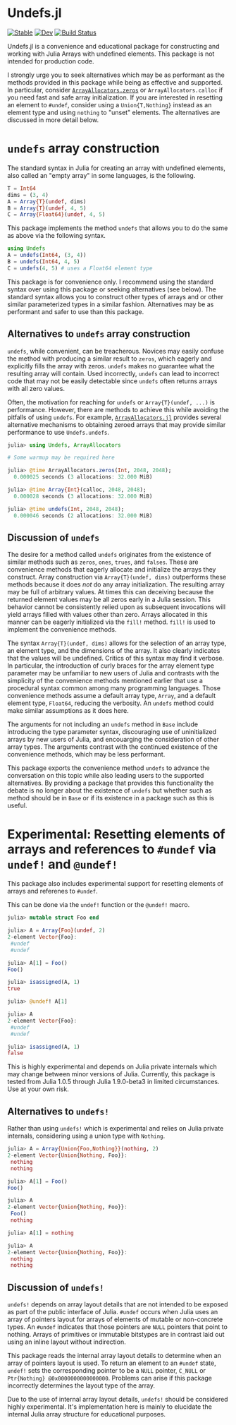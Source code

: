 # Undefs.jl

[![Stable](https://img.shields.io/badge/docs-stable-blue.svg)](https://mkitti.github.io/Undefs.jl/stable/)
[![Dev](https://img.shields.io/badge/docs-dev-blue.svg)](https://mkitti.github.io/Undefs.jl/dev/)
[![Build Status](https://github.com/mkitti/Undefs.jl/actions/workflows/CI.yml/badge.svg?branch=main)](https://github.com/mkitti/Undefs.jl/actions/workflows/CI.yml?query=branch%3Amain)

Undefs.jl is a convenience and educational package for constructing and working with Julia Arrays with undefined elements. This package is not intended for production code.

I strongly urge you to seek alternatives which may be as performant as the methods provided in this package while being as effective and supported. In particular, consider [`ArrayAllocators.zeros`](https://github.com/mkitti/ArrayAllocators.jl) or `ArrayAllocators.calloc` if you need fast and safe array initialization. If you are interested in resetting an element to `#undef`, consider using a `Union{T,Nothing}` instead as an element type and using `nothing` to "unset" elements. The alternatives are discussed in more detail below.

# `undefs` array construction

The standard syntax in Julia for creating an array with undefined elements, also called an "empty array" in some languages, is the following.

```julia
T = Int64
dims = (3, 4)
A = Array{T}(undef, dims)
B = Array{T}(undef, 4, 5)
C = Array{Float64}(undef, 4, 5)
```

This package implements the method `undefs` that allows you to do the same as above via the following syntax.

```julia
using Undefs
A = undefs(Int64, (3, 4))
B = undefs(Int64, 4, 5)
C = undefs(4, 5) # uses a Float64 element type
```

This package is for convenience only. I recommend using the standard syntax over using this package or seeking alternatives (see below). The standard syntax allows you to construct other types of arrays and or other similar parameterized types in a similar fashion. Alternatives may be as performant and safer to use than this package.

## Alternatives to `undefs` array construction

`undefs`, while convenient, can be treacherous. Novices may easily confuse the method with producing a similar result to `zeros`, which eagerly and explicitly fills the array with zeros. `undefs` makes no guarantee what the resulting array will contain. Used incorrectly, `undefs` can lead to incorrect code that may not be easily detectable since `undefs` often returns arrays with all zero values.

Often, the motivation for reaching for `undefs` or `Array{T}(undef, ...)` is performance. However, there are methods to achieve this while avoiding the pitfalls of using `undefs`. For example, [`ArrayAllocators.jl`](https://github.com/mkitti/ArrayAllocators.jl) provides several alternative mechanisms to obtaining zeroed arrays that may provide similar performance to use `Undefs.undefs`.

```julia
julia> using Undefs, ArrayAllocators

# Some warmup may be required here

julia> @time ArrayAllocators.zeros(Int, 2048, 2048);
  0.000025 seconds (3 allocations: 32.000 MiB)

julia> @time Array{Int}(calloc, 2048, 2048);
  0.000028 seconds (3 allocations: 32.000 MiB)

julia> @time undefs(Int, 2048, 2048);
  0.000046 seconds (2 allocations: 32.000 MiB)
```

## Discussion of `undefs`

The desire for a method called `undefs` originates from the existence of similar methods such as `zeros`, `ones`, `trues`, and `falses`. These are convenience methods that eagerly allocate and initialize the arrays they construct. Array construction via `Array{T}(undef, dims)` outperforms these methods because it does *not* do any array initialization. The resulting array may be full of arbitrary values. At times this can deceiving because the returned element values may be all zeros early in a Julia session. This behavior cannot be consistently relied upon as subsequent invocations will yield arrays filled with values other than zero. Arrays allocated in this manner can be eagerly initialized via the `fill!` method. `fill!` is used to implement the convenience methods.

The syntax `Array{T}(undef, dims)` allows for the selection of an array type, an element type, and the dimensions of the array. It also clearly indicates that the values will be undefined. Critics of this syntax may find it verbose. In particular, the introduction of curly braces for the array element type parameter may be unfamiliar to new users of Julia and contrasts with the simplicity of the convenience methods mentioned earlier that use a procedural syntax common among many programming languages. Those convenience methods assume a default array type, `Array`, and a default element type, `Float64`, reducing the verbosity. An `undefs` method could make similar assumptions as it does here.

The arguments for not including an `undefs` method in `Base` include introducing the type parameter syntax, discouraging use of uninitialized arrays by new users of Julia, and encouarging the consideration of other array types. The arguments contrast with the continued existence of the convenience methods, which may be less performant.

This package exports the convenience method `undefs` to advance the conversation on this topic while also leading users to the supported alternatives. By providing a package that provides this functionality the debate is no longer about the existence of `undefs` but whether such as method should be in `Base` or if its existence in a package such as this is useful.

# Experimental: Resetting elements of arrays and references to `#undef` via `undef!` and `@undef!`

This package also includes experimental support for resetting elements of arrays and referenes to `#undef`.

This can be done via the `undef!` function or the `@undef!` macro.

```julia
julia> mutable struct Foo end

julia> A = Array{Foo}(undef, 2)
2-element Vector{Foo}:
 #undef
 #undef

julia> A[1] = Foo()
Foo()

julia> isassigned(A, 1)
true

julia> @undef! A[1]

julia> A
2-element Vector{Foo}:
 #undef
 #undef

julia> isassigned(A, 1)
false
```

This is highly experimental and depends on Julia private internals which may change between minor versions of Julia.
Currently, this package is tested from Julia 1.0.5 through Julia 1.9.0-beta3 in limited circumstances. Use at your own risk.

## Alternatives to `undefs!`

Rather than using `undefs!` which is experimental and relies on Julia private internals, considering using a union type with `Nothing`.

```julia
julia> A = Array{Union{Foo,Nothing}}(nothing, 2)
2-element Vector{Union{Nothing, Foo}}:
 nothing
 nothing

julia> A[1] = Foo()
Foo()

julia> A
2-element Vector{Union{Nothing, Foo}}:
 Foo()
 nothing

julia> A[1] = nothing

julia> A
2-element Vector{Union{Nothing, Foo}}:
 nothing
 nothing
```

## Discussion of `undefs!`

`undefs!` depends on array layout details that are not intended to be exposed as part of the public interface of Julia. `#undef` occurs when Julia uses an array of pointers layout for arrays of elements of mutable or non-concrete types. An `#undef` indicates that those pointers are `NULL` pointers that point to nothing. Arrays of primitives or immutable bitstypes are in contrast laid out using an inline layout without indirection.

This package reads the internal array layout details to determine when an array of pointers layout is used. To return an element to an `#undef` state, `undef!` sets the corresponding pointer to be a `NULL` pointer, `C_NULL` or `Ptr{Nothing} @0x0000000000000000`. Problems can arise if this package incorrectly determines the layout type of the array.

Due to the use of internal array layout details, `undefs!` should be considered highly experimental. It's implementation here is mainly to elucidate the internal Julia array structure for educational purposes.
